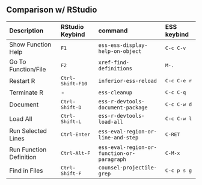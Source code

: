 ## Comparison w/ RStudio

| Description             | RStudio Keybind           | command                                    | ESS keybind          |
|:------------------------|:--------------------------|:-------------------------------------------|:---------------------|
| Show Function Help      | <kbd>F1</kbd>             | `ess-ess-display-help-on-object`           | <kbd>C-c C-v</kbd>   |
| Go To Function/File     | <kbd>F2</kbd>             | `xref-find-definitions`                    | <kbd>M-.</kbd>       |
| Restart R               | <kbd>Ctrl-Shift-F10</kbd> | `inferior-ess-reload`                      | <kbd>C-c C-e r</kbd> |
| Terminate R             | -                         | `ess-cleanup`                              | <kbd>C-c C-q</kbd>   |
| Document                | <kbd>Ctrl-Shift-D</kbd>   | `ess-r-devtools-document-package`          | <kbd>C-c C-w d</kbd> |
| Load All                | <kbd>Ctrl-Shift-L</kbd>   | `ess-r-devtools-load-all`                  | <kbd>C-c C-w l</kbd> |
| Run Selected Lines      | <kbd>Ctrl-Enter</kbd>     | `ess-eval-region-or-line-and-step`         | <kbd>C-RET</kbd>     |
| Run Function Definition | <kbd>Ctrl-Alt-F</kbd>     | `ess-eval-region-or-function-or-paragraph` | <kbd>C-M-x</kbd>     |
| Find in Files           | <kbd>Ctrl-Shift-F</kbd>   | `counsel-projectile-grep`                  | <kbd>C-c p s g</kbd> |


